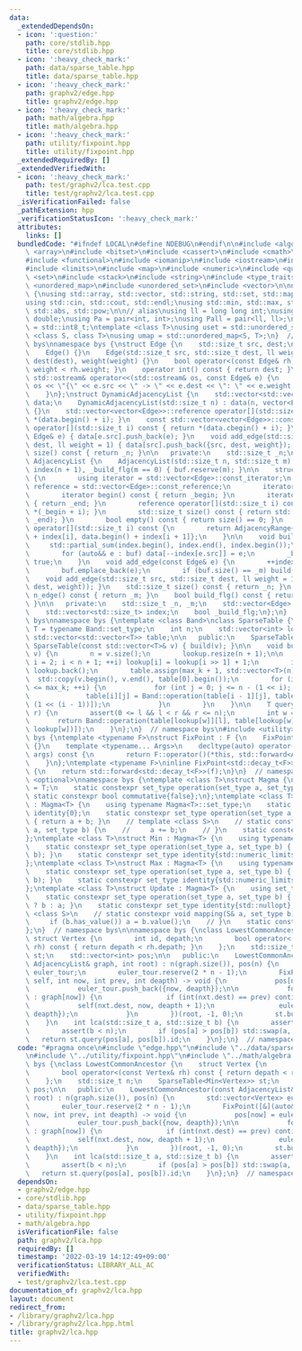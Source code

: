 ```yaml
---
data:
  _extendedDependsOn:
  - icon: ':question:'
    path: core/stdlib.hpp
    title: core/stdlib.hpp
  - icon: ':heavy_check_mark:'
    path: data/sparse_table.hpp
    title: data/sparse_table.hpp
  - icon: ':heavy_check_mark:'
    path: graphv2/edge.hpp
    title: graphv2/edge.hpp
  - icon: ':heavy_check_mark:'
    path: math/algebra.hpp
    title: math/algebra.hpp
  - icon: ':heavy_check_mark:'
    path: utility/fixpoint.hpp
    title: utility/fixpoint.hpp
  _extendedRequiredBy: []
  _extendedVerifiedWith:
  - icon: ':heavy_check_mark:'
    path: test/graphv2/lca.test.cpp
    title: test/graphv2/lca.test.cpp
  _isVerificationFailed: false
  _pathExtension: hpp
  _verificationStatusIcon: ':heavy_check_mark:'
  attributes:
    links: []
  bundledCode: "#ifndef LOCAL\n#define NDEBUG\n#endif\n\n#include <algorithm>\n#include\
    \ <array>\n#include <bitset>\n#include <cassert>\n#include <cmath>\n#include <complex>\n\
    #include <functional>\n#include <iomanip>\n#include <iostream>\n#include <iterator>\n\
    #include <limits>\n#include <map>\n#include <numeric>\n#include <queue>\n#include\
    \ <set>\n#include <stack>\n#include <string>\n#include <type_traits>\n#include\
    \ <unordered_map>\n#include <unordered_set>\n#include <vector>\n\nnamespace bys\
    \ {\nusing std::array, std::vector, std::string, std::set, std::map, std::pair;\n\
    using std::cin, std::cout, std::endl;\nusing std::min, std::max, std::sort, std::reverse,\
    \ std::abs, std::pow;\n\n// alias\nusing ll = long long int;\nusing ld = long\
    \ double;\nusing Pa = pair<int, int>;\nusing Pall = pair<ll, ll>;\nusing ibool\
    \ = std::int8_t;\ntemplate <class T>\nusing uset = std::unordered_set<T>;\ntemplate\
    \ <class S, class T>\nusing umap = std::unordered_map<S, T>;\n}  // namespace\
    \ bys\nnamespace bys {\nstruct Edge {\n    std::size_t src, dest;\n    ll weight;\n\
    \    Edge() {}\n    Edge(std::size_t src, std::size_t dest, ll weight = 1) : src(src),\
    \ dest(dest), weight(weight) {}\n    bool operator<(const Edge& rh) const { return\
    \ weight < rh.weight; }\n    operator int() const { return dest; }\n    friend\
    \ std::ostream& operator<<(std::ostream& os, const Edge& e) {\n        return\
    \ os << \"{\" << e.src << \" -> \" << e.dest << \": \" << e.weight << \"}\";\n\
    \    }\n};\nstruct DynamicAdjacencyList {\n    std::vector<std::vector<Edge>>\
    \ data;\n    DynamicAdjacencyList(std::size_t n) : data(n, vector<Edge>()), _n(n)\
    \ {}\n    std::vector<vector<Edge>>::reference operator[](std::size_t i) { return\
    \ *(data.begin() + i); }\n    const std::vector<vector<Edge>>::const_reference\
    \ operator[](std::size_t i) const { return *(data.cbegin() + i); }\n    void add_edge(const\
    \ Edge& e) { data[e.src].push_back(e); }\n    void add_edge(std::size_t src, std::size_t\
    \ dest, ll weight = 1) { data[src].push_back({src, dest, weight}); }\n    std::size_t\
    \ size() const { return _n; }\n\n   private:\n    std::size_t _n;\n};\nstruct\
    \ AdjacencyList {\n    AdjacencyList(std::size_t n, std::size_t m) : _n(n), _m(m),\
    \ index(n + 1), _build_flg(m == 0) { buf.reserve(m); }\n\n    struct AdjacencyRange\
    \ {\n        using iterator = std::vector<Edge>::const_iterator;\n        using\
    \ reference = std::vector<Edge>::const_reference;\n        iterator _begin, _end;\n\
    \        iterator begin() const { return _begin; }\n        iterator end() const\
    \ { return _end; }\n        reference operator[](std::size_t i) const { return\
    \ *(_begin + i); }\n        std::size_t size() const { return std::distance(_begin,\
    \ _end); }\n        bool empty() const { return size() == 0; }\n    };\n    AdjacencyRange\
    \ operator[](std::size_t i) const {\n        return AdjacencyRange{data.begin()\
    \ + index[i], data.begin() + index[i + 1]};\n    }\n\n    void build() {\n   \
    \     std::partial_sum(index.begin(), index.end(), index.begin());\n        data.resize(_m);\n\
    \        for (auto&& e : buf) data[--index[e.src]] = e;\n        _build_flg =\
    \ true;\n    }\n    void add_edge(const Edge& e) {\n        ++index[e.src];\n\
    \        buf.emplace_back(e);\n        if (buf.size() == _m) build();\n    }\n\
    \    void add_edge(std::size_t src, std::size_t dest, ll weight = 1) { add_edge(Edge(src,\
    \ dest, weight)); }\n    std::size_t size() const { return _n; }\n    std::size_t\
    \ n_edge() const { return _m; }\n    bool build_flg() const { return _build_flg;\
    \ }\n\n   private:\n    std::size_t _n, _m;\n    std::vector<Edge> buf, data;\n\
    \    std::vector<std::size_t> index;\n    bool _build_flg;\n};\n}  // namespace\
    \ bys\nnamespace bys {\ntemplate <class Band>\nclass SparseTable {\n    using\
    \ T = typename Band::set_type;\n    int n;\n    std::vector<int> lookup;\n   \
    \ std::vector<std::vector<T>> table;\n\n   public:\n    SparseTable() {}\n   \
    \ SparseTable(const std::vector<T>& v) { build(v); }\n\n    void build(const std::vector<T>&\
    \ v) {\n        n = v.size();\n        lookup.resize(n + 1);\n\n        for (int\
    \ i = 2; i < n + 1; ++i) lookup[i] = lookup[i >> 1] + 1;\n        int max_k =\
    \ lookup.back();\n        table.assign(max_k + 1, std::vector<T>(n));\n      \
    \  std::copy(v.begin(), v.end(), table[0].begin());\n        for (int i = 1; i\
    \ <= max_k; ++i) {\n            for (int j = 0; j <= n - (1 << i); ++j) {\n  \
    \              table[i][j] = Band::operation(table[i - 1][j], table[i - 1][j +\
    \ (1 << (i - 1))]);\n            }\n        }\n    }\n\n    T query(int l, int\
    \ r) {\n        assert(0 <= l && l < r && r <= n);\n        int w = r - l;\n \
    \       return Band::operation(table[lookup[w]][l], table[lookup[w]][r - (1 <<\
    \ lookup[w])]);\n    }\n};\n}  // namespace bys\n#include <utility>\nnamespace\
    \ bys {\ntemplate <typename F>\nstruct FixPoint : F {\n    FixPoint(F&& f) : F{std::forward<F>(f)}\
    \ {}\n    template <typename... Args>\n    decltype(auto) operator()(Args&&...\
    \ args) const {\n        return F::operator()(*this, std::forward<Args>(args)...);\n\
    \    }\n};\ntemplate <typename F>\ninline FixPoint<std::decay_t<F>> fix(F&& f)\
    \ {\n    return std::forward<std::decay_t<F>>(f);\n}\n}  // namespace bys\n#include\
    \ <optional>\nnamespace bys {\ntemplate <class T>\nstruct Magma {\n    using set_type\
    \ = T;\n    static constexpr set_type operation(set_type a, set_type b);\n   \
    \ static constexpr bool commutative{false};\n};\ntemplate <class T>\nstruct Add\
    \ : Magma<T> {\n    using typename Magma<T>::set_type;\n    static constexpr set_type\
    \ identity{0};\n    static constexpr set_type operation(set_type a, set_type b)\
    \ { return a + b; }\n    // template <class S>\n    // static constexpr void mapping(S&\
    \ a, set_type b) {\n    //     a += b;\n    // }\n    static constexpr bool commutative{true};\n\
    };\ntemplate <class T>\nstruct Min : Magma<T> {\n    using typename Magma<T>::set_type;\n\
    \    static constexpr set_type operation(set_type a, set_type b) { return std::min(a,\
    \ b); }\n    static constexpr set_type identity{std::numeric_limits<set_type>::max()};\n\
    };\ntemplate <class T>\nstruct Max : Magma<T> {\n    using typename Magma<T>::set_type;\n\
    \    static constexpr set_type operation(set_type a, set_type b) { return std::max(a,\
    \ b); }\n    static constexpr set_type identity{std::numeric_limits<set_type>::min()};\n\
    };\ntemplate <class T>\nstruct Update : Magma<T> {\n    using set_type = std::optional<T>;\n\
    \    static constexpr set_type operation(set_type a, set_type b) { return b.has_value()\
    \ ? b : a; }\n    static constexpr set_type identity{std::nullopt};\n    // template\
    \ <class S>\n    // static constexpr void mapping(S& a, set_type b) {\n    //\
    \     if (b.has_value()) a = b.value();\n    // }\n    static constexpr bool commutative{false};\n\
    };\n}  // namespace bys\n\nnamespace bys {\nclass LowestCommonAncestor {\n   \
    \ struct Vertex {\n        int id, depath;\n        bool operator<(const Vertex&\
    \ rh) const { return depath < rh.depath; }\n    };\n    std::size_t n;\n    SparseTable<Min<Vertex>>\
    \ st;\n    std::vector<int> pos;\n\n   public:\n    LowestCommonAncestor(const\
    \ AdjacencyList& graph, int root) : n(graph.size()), pos(n) {\n        std::vector<Vertex>\
    \ euler_tour;\n        euler_tour.reserve(2 * n - 1);\n        FixPoint([&](auto&&\
    \ self, int now, int prev, int deapth) -> void {\n            pos[now] = euler_tour.size();\n\
    \            euler_tour.push_back({now, deapth});\n\n            for (auto&& nxt\
    \ : graph[now]) {\n                if (int(nxt.dest) == prev) continue;\n    \
    \            self(nxt.dest, now, deapth + 1);\n                euler_tour.push_back({now,\
    \ deapth});\n            }\n        })(root, -1, 0);\n        st.build(euler_tour);\n\
    \    }\n    int lca(std::size_t a, std::size_t b) {\n        assert(a < n);\n\
    \        assert(b < n);\n        if (pos[a] > pos[b]) std::swap(a, b);\n     \
    \   return st.query(pos[a], pos[b]).id;\n    }\n};\n}  // namespace bys\n"
  code: "#pragma once\n#include \"edge.hpp\"\n#include \"../data/sparse_table.hpp\"\
    \n#include \"../utility/fixpoint.hpp\"\n#include \"../math/algebra.hpp\"\n\nnamespace\
    \ bys {\nclass LowestCommonAncestor {\n    struct Vertex {\n        int id, depath;\n\
    \        bool operator<(const Vertex& rh) const { return depath < rh.depath; }\n\
    \    };\n    std::size_t n;\n    SparseTable<Min<Vertex>> st;\n    std::vector<int>\
    \ pos;\n\n   public:\n    LowestCommonAncestor(const AdjacencyList& graph, int\
    \ root) : n(graph.size()), pos(n) {\n        std::vector<Vertex> euler_tour;\n\
    \        euler_tour.reserve(2 * n - 1);\n        FixPoint([&](auto&& self, int\
    \ now, int prev, int deapth) -> void {\n            pos[now] = euler_tour.size();\n\
    \            euler_tour.push_back({now, deapth});\n\n            for (auto&& nxt\
    \ : graph[now]) {\n                if (int(nxt.dest) == prev) continue;\n    \
    \            self(nxt.dest, now, deapth + 1);\n                euler_tour.push_back({now,\
    \ deapth});\n            }\n        })(root, -1, 0);\n        st.build(euler_tour);\n\
    \    }\n    int lca(std::size_t a, std::size_t b) {\n        assert(a < n);\n\
    \        assert(b < n);\n        if (pos[a] > pos[b]) std::swap(a, b);\n     \
    \   return st.query(pos[a], pos[b]).id;\n    }\n};\n}  // namespace bys\n"
  dependsOn:
  - graphv2/edge.hpp
  - core/stdlib.hpp
  - data/sparse_table.hpp
  - utility/fixpoint.hpp
  - math/algebra.hpp
  isVerificationFile: false
  path: graphv2/lca.hpp
  requiredBy: []
  timestamp: '2022-03-19 14:12:49+09:00'
  verificationStatus: LIBRARY_ALL_AC
  verifiedWith:
  - test/graphv2/lca.test.cpp
documentation_of: graphv2/lca.hpp
layout: document
redirect_from:
- /library/graphv2/lca.hpp
- /library/graphv2/lca.hpp.html
title: graphv2/lca.hpp
---
```

